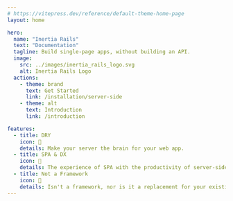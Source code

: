 ```yaml
---
# https://vitepress.dev/reference/default-theme-home-page
layout: home

hero:
  name: "Inertia Rails"
  text: "Documentation"
  tagline: Build single-page apps, without building an API.
  image:
    src: ../images/inertia_rails_logo.svg
    alt: Inertia Rails Logo
  actions:
    - theme: brand
      text: Get Started
      link: /installation/server-side
    - theme: alt
      text: Introduction
      link: /introduction

features:
  - title: DRY
    icon: 📝
    details: Make your server the brain for your web app.
  - title: SPA & DX
    icon: 🚀
    details: The experience of SPA with the productivity of server-side rendering.
  - title: Not a Framework
    icon: 🔌
    details: Isn't a framework, nor is it a replacement for your existing server-side or client-side frameworks. Think of Inertia as glue that connects the two.
---
```


